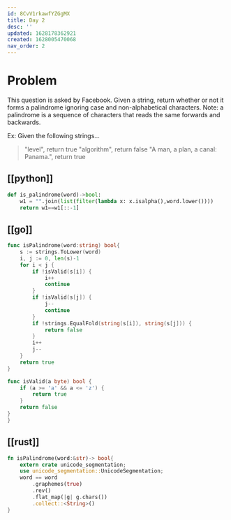 ```yaml
---
id: 8CvV1rkawfYZGgMX
title: Day 2
desc: ''
updated: 1628178362921
created: 1628005470068
nav_order: 2
---
```



 # Problem

This question is asked by Facebook. Given a string, return whether or not it forms a palindrome ignoring case and non-alphabetical characters.
Note: a palindrome is a sequence of characters that reads the same forwards and backwards.

Ex: Given the following strings...

> "level", return true
> "algorithm", return false
> "A man, a plan, a canal: Panama.", return true

 ## [[python]]

```python
def is_palindrome(word)->bool:
    w1 = "".join(list(filter(lambda x: x.isalpha(),word.lower())))
    return w1==w1[::-1]
```

 ## [[go]]

```go
func isPalindrome(word:string) bool{
    s := strings.ToLower(word)
    i, j := 0, len(s)-1
    for i < j {
        if !isValid(s[i]) {
            i++
            continue
        }
        if !isValid(s[j]) {
            j--
            continue
        }
        if !strings.EqualFold(string(s[i]), string(s[j])) {
            return false
        }
        i++
        j--
    }
    return true
}

func isValid(a byte) bool {
    if (a >= 'a' && a <= 'z') {
        return true
    }
    return false
}
}
```

 ## [[rust]]

```rust
fn isPalindrome(word:&str)-> bool{
    extern crate unicode_segmentation;
    use unicode_segmentation::UnicodeSegmentation;
    word == word
        .graphemes(true)
        .rev()
        .flat_map(|g| g.chars())
        .collect::<String>()
}

```